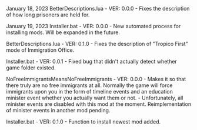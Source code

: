 January 18, 2023
BetterDescriptions.lua - VER: 0.0.0
    - Fixes the description of how long prisoners are held for.

January 19, 2023
Installer.bat - VER: 0.0.0
    - New automated process for installing mods. Will be expanded in the future.

BetterDescriptions.lua - VER: 0.1.0
    - Fixes the description of "Tropico First" mode of Immigration Office.

Installer.bat - VER: 0.0.1
    - Fixed bug that didn't actually detect whether game folder existed.

NoFreeImmigrantsMeansNoFreeImmigrants - VER: 0.0.0
    - Makes it so that there truly are no free immigrants at all. Normally the 
      game will force immigrants upon you in the form of timeline events and an
      education minister event whether you actually want them or not.
    - Unfortunately, all minister events are disabled with this mod at the moment.
      Reimplementation of minister events in another mod pending.

Installer.bat - VER: 0.1.0
    - Function to install newest mod added.